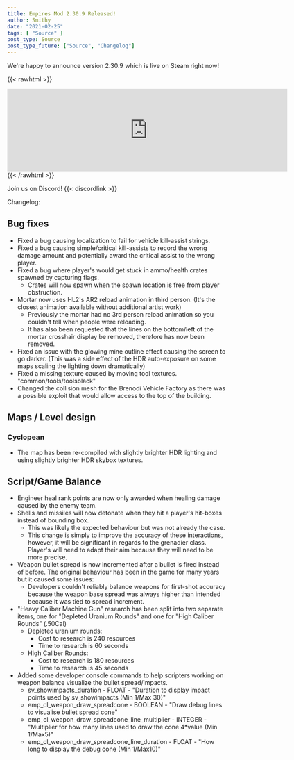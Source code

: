 ```yaml
---
title: Empires Mod 2.30.9 Released!
author: Smithy
date: "2021-02-25"
tags: [ "Source" ]
post_type: Source
post_type_future: ["Source", "Changelog"]
---
```



We're happy to announce version 2.30.9 which is live on Steam right now!

{{< rawhtml >}}
<iframe src="https://store.steampowered.com/widget/17740/" frameborder="0" width="646" height="190"></iframe>
{{< /rawhtml >}}

Join us on Discord! {{< discordlink >}}

Changelog:

## Bug fixes

- Fixed a bug causing localization to fail for vehicle kill-assist strings.
- Fixed a bug causing simple/critical kill-assists to record the wrong damage amount and potentially award the critical assist to the wrong player.
- Fixed a bug where player's would get stuck in ammo/health crates spawned by capturing flags.
	- Crates will now spawn when the spawn location is free from player obstruction.
- Mortar now uses HL2's AR2 reload animation in third person. (It's the closest animation available without additional artist work)
	- Previously the mortar had no 3rd person reload animation so you couldn't tell when people were reloading.
	- It has also been requested that the lines on the bottom/left of the mortar crosshair display be removed, therefore has now been removed.
- Fixed an issue with the glowing mine outline effect causing the screen to go darker. (This was a side effect of the HDR auto-exposure on some maps scaling the lighting down dramatically)
- Fixed a missing texture caused by moving tool textures. "common/tools/toolsblack"
- Changed the collision mesh for the Brenodi Vehicle Factory as there was a possible exploit that would allow access to the top of the building.


## Maps / Level design

### Cyclopean

- The map has been re-compiled with slightly brighter HDR lighting and using slightly brighter HDR skybox textures.


## Script/Game Balance
- Engineer heal rank points are now only awarded when healing damage caused by the enemy team.
- Shells and missiles will now detonate when they hit a player's hit-boxes instead of bounding box.
	- This was likely the expected behaviour but was not already the case.
	- This change is simply to improve the accuracy of these interactions, however, it will be significant in regards to the grenadier class. Player's will need to adapt their aim because they will need to be more precise.
- Weapon bullet spread is now incremented after a bullet is fired instead of before. The original behaviour has been in the game for many years but it caused some issues:
	- Developers couldn't reliably balance weapons for first-shot accuracy because the weapon base spread was always higher than intended because it was tied to spread increment.
- "Heavy Caliber Machine Gun" research has been split into two separate items, one for "Depleted Uranium Rounds" and one for "High Caliber Rounds" (.50Cal)
	- Depleted uranium rounds:
		- Cost to research is 240 resources
		- Time to research is 60 seconds
	- High Caliber Rounds:
		- Cost to research is 180 resources
		- Time to research is 45 seconds
- Added some developer console commands to help scripters working on weapon balance visualize the bullet spread/impacts.
	- sv_showimpacts_duration - FLOAT - "Duration to display impact points used by sv_showimpacts (Min 1/Max 30)"
	- emp_cl_weapon_draw_spreadcone - BOOLEAN - "Draw debug lines to visualise bullet spread cone"
	- emp_cl_weapon_draw_spreadcone_line_multiplier - INTEGER - "Multiplier for how many lines used to draw the cone 4*value (Min 1/Max5)"
	- emp_cl_weapon_draw_spreadcone_line_duration - FLOAT - "How long to display the debug cone (Min 1/Max10)"


